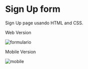 # Sign Up form

Sign Up page usando HTML and CSS.

Web Version

![formulario ](https://user-images.githubusercontent.com/107657763/179472967-6e8a4fab-5daa-41d4-88da-0773fd12442c.png)

Mobile Version


![mobile](https://user-images.githubusercontent.com/107657763/179476917-ab816100-c5f2-47e1-97e4-910e44316540.png)
